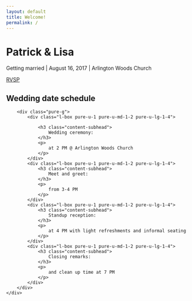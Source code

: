 ```yaml
---
layout: default
title: Welcome!
permalink: /
---
```


<div class="splash-container"></div>
<div class="splash">
    <h1 class="splash-head">Patrick & Lisa</h1>
    <p class="splash-subhead">
        Getting married | August 16, 2017 | Arlington Woods Church
    </p>
    <p>
        <a href="{{ site.baseurl }}{% post_url /posts/2017-01-22-save-the-date %}" class="pure-button pure-button-primary">RVSP</a>
    </p>
</div>

<div class="content-wrapper">
    <div class="content">
        <h2 class="content-head is-center">Wedding date schedule</h2>

        <div class="pure-g">
            <div class="l-box pure-u-1 pure-u-md-1-2 pure-u-lg-1-4">

                <h3 class="content-subhead">
                    Wedding ceremony:
                </h3>
                <p>
                    at 2 PM @ Arlington Woods Church
                </p>
            </div>
            <div class="l-box pure-u-1 pure-u-md-1-2 pure-u-lg-1-4">
                <h3 class="content-subhead">
                    Meet and greet:
                </h3>
                <p>
                    from 3-4 PM
                </p>
            </div>
            <div class="l-box pure-u-1 pure-u-md-1-2 pure-u-lg-1-4">
                <h3 class="content-subhead">
                    Standup reception:
                </h3>
                <p>
                    at 4 PM with light refreshments and informal seating
                </p>
            </div>
            <div class="l-box pure-u-1 pure-u-md-1-2 pure-u-lg-1-4">
                <h3 class="content-subhead">
                    Closing remarks:
                </h3>
                <p>
                    and clean up time at 7 PM
                </p>
            </div>
        </div>
    </div>
</div>
